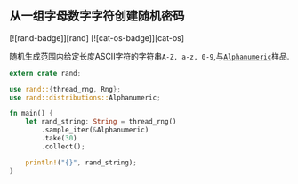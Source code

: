 
## 从一组字母数字字符创建随机密码

[![rand-badge]][rand] [![cat-os-badge]][cat-os]

随机生成范围内给定长度ASCII字符的字符串`A-Z,
a-z, 0-9`,与[`Alphanumeric`]样品.

```rust
extern crate rand;

use rand::{thread_rng, Rng};
use rand::distributions::Alphanumeric;

fn main() {
    let rand_string: String = thread_rng()
        .sample_iter(&Alphanumeric)
        .take(30)
        .collect();

    println!("{}", rand_string);
}
```

[`alphanumeric`]: https://docs.rs/rand/*/rand/distributions/struct.Alphanumeric.html
